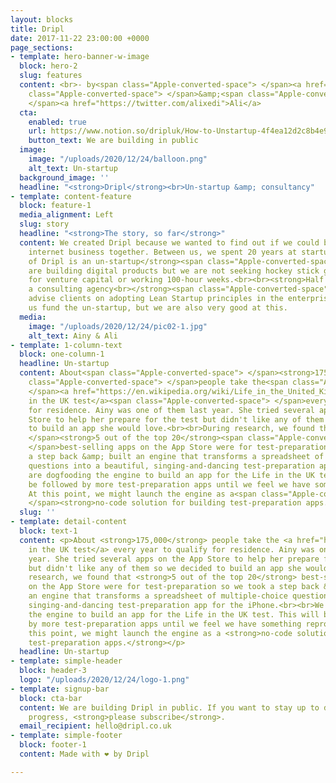 ```yaml
---
layout: blocks
title: Dripl
date: 2017-11-22 23:00:00 +0000
page_sections:
- template: hero-banner-w-image
  block: hero-2
  slug: features
  content: <br>- by<span class="Apple-converted-space"> </span><a href="https://twitter.com/ainyxedi">Ainy</a><span
    class="Apple-converted-space"> </span>&amp;<span class="Apple-converted-space">
    </span><a href="https://twitter.com/alixedi">Ali</a>
  cta:
    enabled: true
    url: https://www.notion.so/dripluk/How-to-Unstartup-4f4ea12d2c8b4e97be3fce5667a08d17
    button_text: We are building in public
  image:
    image: "/uploads/2020/12/24/balloon.png"
    alt_text: Un-startup
  background_image: ''
  headline: "<strong>Dripl</strong><br>Un-startup &amp; consultancy"
- template: content-feature
  block: feature-1
  media_alignment: Left
  slug: story
  headline: "<strong>The story, so far</strong>"
  content: We created Dripl because we wanted to find out if we could build a profitable
    internet business together. Between us, we spent 20 years at startups. This means:<br><br><strong>Half
    of Dripl is an un-startup</strong><span class="Apple-converted-space"><br><br></span>We
    are building digital products but we are not seeking hockey stick growth, looking
    for venture capital or working 100-hour weeks.<br><br><strong>Half of Dripl is
    a consulting agency<br></strong><span class="Apple-converted-space"><br></span>We
    advise clients on adopting Lean Startup principles in the enterprise. This helps
    us fund the un-startup, but we are also very good at this.
  media:
    image: "/uploads/2020/12/24/pic02-1.jpg"
    alt_text: Ainy & Ali
- template: 1-column-text
  block: one-column-1
  headline: Un-startup
  content: About<span class="Apple-converted-space"> </span><strong>175,000</strong><span
    class="Apple-converted-space"> </span>people take the<span class="Apple-converted-space">
    </span><a href="https://en.wikipedia.org/wiki/Life_in_the_United_Kingdom_test">Life
    in the UK test</a><span class="Apple-converted-space"> </span>every year to qualify
    for residence. Ainy was one of them last year. She tried several apps on the App
    Store to help her prepare for the test but didn't like any of them so we decided
    to build an app she would love.<br><br>During research, we found that<span class="Apple-converted-space">
    </span><strong>5 out of the top 20</strong><span class="Apple-converted-space">
    </span>best-selling apps on the App Store were for test-preparation so we took
    a step back &amp; built an engine that transforms a spreadsheet of multiple-choice
    questions into a beautiful, singing-and-dancing test-preparation app for the iPhone.<br><br>We
    are dogfooding the engine to build an app for the Life in the UK test. This will
    be followed by more test-preparation apps until we feel we have something reproducible.
    At this point, we might launch the engine as a<span class="Apple-converted-space">
    </span><strong>no-code solution for building test-preparation apps.</strong>
  slug: ''
- template: detail-content
  block: text-1
  content: <p>About <strong>175,000</strong> people take the <a href="https://en.wikipedia.org/wiki/Life_in_the_United_Kingdom_test">Life
    in the UK test</a> every year to qualify for residence. Ainy was one of them last
    year. She tried several apps on the App Store to help her prepare for the test
    but didn't like any of them so we decided to build an app she would love.<br><br>During
    research, we found that <strong>5 out of the top 20</strong> best-selling apps
    on the App Store were for test-preparation so we took a step back &amp; built
    an engine that transforms a spreadsheet of multiple-choice questions into a beautiful,
    singing-and-dancing test-preparation app for the iPhone.<br><br>We are dogfooding
    the engine to build an app for the Life in the UK test. This will be followed
    by more test-preparation apps until we feel we have something reproducible. At
    this point, we might launch the engine as a <strong>no-code solution for building
    test-preparation apps.</strong></p>
  headline: Un-startup
- template: simple-header
  block: header-3
  logo: "/uploads/2020/12/24/logo-1.png"
- template: signup-bar
  block: cta-bar
  content: We are building Dripl in public. If you want to stay up to date with our
    progress, <strong>please subscribe</strong>.
  email_recipient: hello@dripl.co.uk
- template: simple-footer
  block: footer-1
  content: Made with ❤︎ by Dripl

---
```

